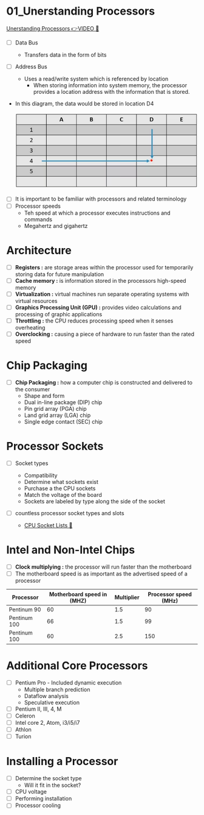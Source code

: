 # 01_Unerstanding Processors

[Unerstanding Processors 👉VIDEO &#128279;](https://alison.com/topic/learn/84191/topic-a)

- [ ] Data Bus
  - Transfers data in the form of bits
- [ ] Address Bus

  - Uses a read/write system which is referenced by location
    - When storing information into system memory, the processor provides a location address with the information that is stored.

- In this diagram, the data would be stored in location D4

  ![](img/storedata.png)

- [ ] It is important to be familiar with processors and related terminology
- [ ] Processor speeds
  - Teh speed at which a processor executes instructions and commands
  - Megahertz and gigahertz

# Architecture

- [ ] **Registers :** are storage areas within the processor used for temporarily storing data for future manipulation
- [ ] **Cache memory :** is information stored in the processors high-speed memory
- [ ] **Virtualization :** virtual machines run separate operating systems with virtual resources
- [ ] **Graphics Processing Unit (GPU) :** provides video calculations and processing of graphic applications
- [ ] **Throttling :** the CPU reduces processing speed when it senses overheating
- [ ] **Overclocking :** causing a piece of hardware to run faster than the rated speed

# Chip Packaging

- [ ] **Chip Packaging :** how a computer chip is constructed and delivered to the consumer
  - Shape and form
  - Dual in-line package (DIP) chip
  - Pin grid array (PGA) chip
  - Land grid array (LGA) chip
  - Single edge contact (SEC) chip

# Processor Sockets

- [ ] Socket types

  - Compatibility
  - Determine what sockets exist
  - Purchase a the CPU sockets
  - Match the voltage of the board
  - Sockets are labeled by type along the side of the socket

- [ ] countless processor socket types and slots
  - [CPU Socket Lists &#128279;](https://en.wikipedia.org/wiki/CPU_socket)

# Intel and Non-Intel Chips

- [ ] **Clock multiplying :** the processor will run faster than the motherboard
- [ ] The motherboard speed is as important as the advertised speed of a processor

| Processor    | Motherboard speed in (MHZ) | Multiplier | Processor speed (MHz) |
| ------------ | -------------------------- | ---------- | --------------------- |
| Pentinum 90  | 60                         | 1.5        | 90                    |
| Pentinum 100 | 66                         | 1.5        | 99                    |
| Pentinum 100 | 60                         | 2.5        | 150                   |

# Additional Core Processors

- [ ] Pentium Pro - Included dynamic execution
  - Multiple branch prediction
  - Dataflow analysis
  - Speculative execution
- [ ] Pentium II, III, 4, M
- [ ] Celeron
- [ ] Intel core 2, Atom, i3/i5/i7
- [ ] Athlon
- [ ] Turion

# Installing a Processor

- [ ] Determine the socket type
  - Will it fit in the socket?
- [ ] CPU voltage
- [ ] Performing installation
- [ ] Processor cooling
